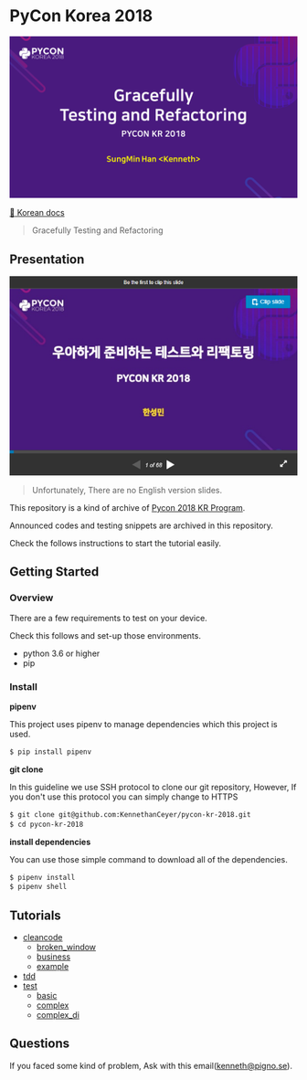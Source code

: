 # PyCon Korea 2018

![pycon2018 kr](./docs/images/presentation_cover_en.png)

[:page_facing_up: Korean docs](i18n/KR.md)

> Gracefully Testing and Refactoring

## Presentation

[![Slideshare cover](./docs/images/presentation.png)](https://www.slideshare.net/KennethCeyer/pycon-korea-2018-109833085/KennethCeyer/pycon-korea-2018-109833085)

> Unfortunately, There are no English version slides.

This repository is a kind of archive of [Pycon 2018 KR Program](https://www.pycon.kr/2018/program/24).

Announced codes and testing snippets are archived in this repository.

Check the follows instructions to start the tutorial easily.

## Getting Started

### Overview

There are a few requirements to test on your device.

Check this follows and set-up those environments.

- python 3.6 or higher
- pip

### Install

**pipenv**

This project uses pipenv to manage dependencies which this project is used.

```bash
$ pip install pipenv
```

**git clone**

In this guideline we use SSH protocol to clone our git repository, However, If you don't use this protocol you can simply change to HTTPS

```bash
$ git clone git@github.com:KennethanCeyer/pycon-kr-2018.git
$ cd pycon-kr-2018
```

**install dependencies**

You can use those simple command to download all of the dependencies.

```bash
$ pipenv install
$ pipenv shell
```

## Tutorials

- [cleancode](./src/cleancode)
    - [broken_window](./src/cleancode/broken_window)
    - [business](./src/cleancode/business)
    - [example](./src/cleancode/example)
- [tdd](./src/tdd)
- [test](./src/test)
    - [basic](./src/test/basic)
    - [complex](./src/test/complex)
    - [complex_di](./src/test/complex_di)

## Questions

If you faced some kind of problem, Ask with this email([kenneth@pigno.se](mailto://kenneth@pigno.se)).